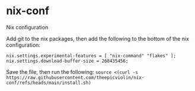 # nix-conf

Nix configuration

Add git to the nix packages, then add the following to the bottom of the nix configuration:

```
nix.settings.experimental-features = [ "nix-command" "flakes" ];
nix.settings.download-buffer-size = 268435456;
```

Save the file, then run the following:
`source <(curl -s https://raw.githubusercontent.com/theepicviolin/nix-conf/refs/heads/main/install.sh)`
